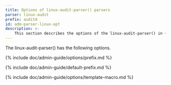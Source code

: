 ```yaml
---
title: Options of linux-audit-parser() parsers
parser: linux-audit
prefix: auditd
id: adm-parser-linux-opt
description: >-
    This section describes the options of the linux-audit-parser() in {{ site.product.short_name }}.
---
```


The linux-audit-parser() has the following options.

{% include doc/admin-guide/options/prefix.md %}

{% include doc/admin-guide/default-prefix.md %}

{% include doc/admin-guide/options/template-macro.md %}
